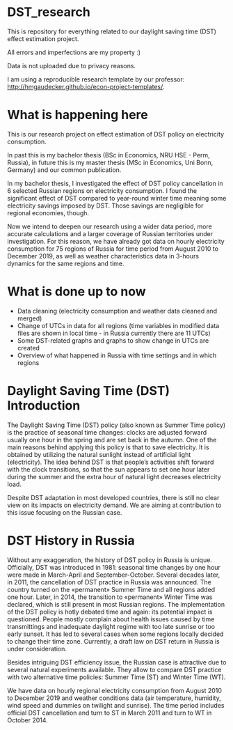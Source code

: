 # DST_research
This is repository for everything related to our daylight saving time (DST) effect estimation project.

All errors and imperfections are my property :)

Data is not uploaded due to privacy reasons.

I am using a reproducible research template by our professor: http://hmgaudecker.github.io/econ-project-templates/. 

# What is happening here

This is our research project on effect estimation of DST policy on electricity consumption.

In past this is my bachelor thesis (BSc in Economics, NRU HSE - Perm, Russia), in future this is my master thesis (MSc in Economics, Uni Bonn, Germany) and our common publication. 

In my bachelor thesis, I investigated the effect of DST policy cancellation in 6 selected Russian regions on electricity consumption. I found the significant effect of DST compared to year-round winter time meaning some electricity savings imposed by DST. Those savings are negligible for regional economies, though.  

Now we intend to deepen our research using a wider data period, more accurate calculations and a larger coverage of Russian territories under investigation. For this reason, we have already got data on hourly electricity consumption for 75 regions of Russia for time period from August 2010 to December 2019, as well as weather characteristics data in 3-hours dynamics for the same regions and time.

# What is done up to now
* Data cleaning (electricity consumption and weather data cleaned and merged)
* Change of UTCs in data for all regions (time variables in modified data files are shown in local time - in Russia currently there are 11 UTCs)
* Some DST-related graphs and graphs to show change in UTCs are created
* Overview of what happened in Russia with time settings and in which regions

# Daylight Saving Time (DST) Introduction

The Daylight Saving Time (DST) policy (also known as Summer Time policy) is the practice of seasonal time changes: clocks are adjusted forward usually one hour in the spring and are set back in the autumn. One of the main reasons behind applying this policy is that to save electricity. It is obtained by utilizing the natural sunlight instead of artificial light (electricity). The idea behind DST is that people’s activities shift forward with the clock transitions, so that the sun appears to set one hour later during the summer and the extra hour of natural light decreases electricity load.  

Despite DST adaptation in most developed countries, there is still no clear view on its impacts on electricity demand. We are aiming at contribution to this issue focusing on the Russian case.

# DST History in Russia

Without any exaggeration, the history of DST policy in Russia is unique. Officially, DST was introduced in 1981: seasonal time changes by one hour were made in March-April and September-October. Several decades later, in 2011, the cancellation of DST practice in Russia was announced. The country turned on the «permanent» Summer Time and all regions added one hour. Later, in 2014, the transition to «permanent» Winter Time was declared, which is still present in most Russian regions. The implementation of the DST policy is hotly debated time and again: its potential impact is questioned. People mostly complain about health issues caused by time transmittings and inadequate daylight regime with too late sunrise or too early sunset. It has led to several cases when some regions locally decided to change their time zone. Currently, a draft law on DST return in Russia is under consideration.  

Besides intriguing DST efficiency issue, the Russian case is attractive due to several natural experiments available. They allow to compare DST practice with two alternative time policies: Summer Time (ST) and Winter Time (WT).

We have data on hourly regional electricity consumption from August 2010 to December 2019 and weather conditions data (air temperature, humidity, wind speed and dummies on twilight and sunrise). The time period includes official DST cancellation and turn to ST in March 2011 and turn to WT in October 2014.


